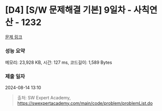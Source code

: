 # [D4] [S/W 문제해결 기본] 9일차 - 사칙연산 - 1232 

[문제 링크](https://swexpertacademy.com/main/code/problem/problemDetail.do?contestProbId=AV141J8KAIcCFAYD) 

### 성능 요약

메모리: 23,928 KB, 시간: 127 ms, 코드길이: 1,589 Bytes

### 제출 일자

2024-08-14 13:10



> 출처: SW Expert Academy, https://swexpertacademy.com/main/code/problem/problemList.do